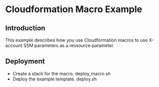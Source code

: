 # Cloudformation Macro Example
## Introduction
This example describes how you use Cloudformation macros to use X-account SSM parameters as a ressource parameter.
## Deployment
+ Create a stack for the macro. deploy_macro.sh
+ Deploy the example template. deploy.sh
